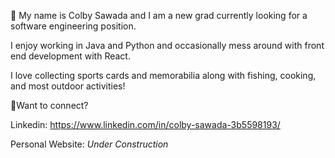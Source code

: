 👋 My name is Colby Sawada and I am a new grad currently looking for a software engineering position. 

I enjoy working in Java and Python and occasionally mess around with front end development with React. 

I love collecting sports cards and memorabilia along with fishing, cooking, and most outdoor activities!



🔗Want to connect? 

Linkedin: https://www.linkedin.com/in/colby-sawada-3b5598193/

Personal Website: *Under Construction*


<!---
Korrubi/Korrubi is a ✨ special ✨ repository because its `README.md` (this file) appears on your GitHub profile.
You can click the Preview link to take a look at your changes.
--->
